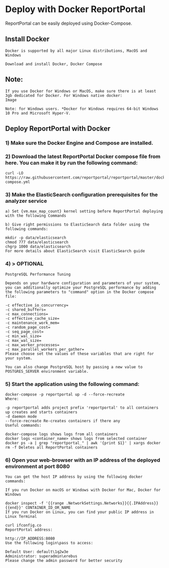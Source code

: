 # Deploy with Docker ReportPortal
ReportPortal can be easily deployed using Docker-Compose.

## Install Docker
    Docker is supported by all major Linux distributions, MacOS and Windows

    Download and install Docker, Docker Compose

## Note:

    If you use Docker for Windows or MacOS, make sure there is at least 3gb dedicated for Docker. For Windows native docker:
    Image

    Note: for Windows users. *Docker for Windows requires 64-bit Windows 10 Pro and Microsoft Hyper-V.

## Deploy ReportPortal with Docker
### 1) Make sure the Docker Engine and Compose are installed.

### 2) Download the latest ReportPortal Docker compose file from here. You can make it by run the following command:

    curl -LO https://raw.githubusercontent.com/reportportal/reportportal/master/docker-compose.yml

### 3) Make the ElasticSearch configuration prerequisites for the analyzer service

    a) Set {vm.max_map_count} kernel setting before ReportPortal deploying with the following Commands

    b) Give right permissions to ElasticSearch data folder using the following commands:

    mkdir -p data/elasticsearch
    chmod 777 data/elasticsearch
    chgrp 1000 data/elasticsearch
    For more details about ElasticSearch visit ElasticSearch guide

### 4) > OPTIONAL

    PostgreSQL Performance Tuning

    Depends on your hardware configuration and parameters of your system, you can additionally optimize your PostgreSQL performance by adding the following parameters to "command" option in the Docker compose file:

    -c effective_io_concurrency=
    -c shared_buffers=
    -c max_connections=
    -c effective_cache_size=
    -c maintenance_work_mem=
    -c random_page_cost=
    -c seq_page_cost= 
    -c min_wal_size= 
    -c max_wal_size=
    -c max_worker_processes=
    -c max_parallel_workers_per_gather=
    Please choose set the values of these variables that are right for your system.

    You can also change PostgreSQL host by passing a new value to POSTGRES_SERVER environment variable.

### 5) Start the application using the following command:

    docker-compose -p reportportal up -d --force-recreate
    Where:

    -p reportportal adds project prefix 'reportportal' to all containers
    up creates and starts containers
    -d daemon mode
    --force-recreate Re-creates containers if there any
    Useful commands:

    docker-compose logs shows logs from all containers
    docker logs <container_name> shows logs from selected container
    docker ps -a | grep "reportportal_" | awk '{print $1}' | xargs docker rm -f Deletes all ReportPortal containers

### 6) Open your web-browser with an IP address of the deployed environment at port 8080

    You can get the host IP address by using the following docker commands:

    If you run Docker on macOS or Windows with Docker for Mac, Docker for Windows

    docker inspect -f '{{range .NetworkSettings.Networks}}{{.IPAddress}}{{end}}' CONTAINER_ID_OR_NAME
    If you run Docker on Linux, you can find your public IP address in Linux Terminal

    curl ifconfig.co
    ReportPortal address:

    http://IP_ADDRESS:8080
    Use the following login\pass to access:

    Default User: default\1q2w3e
    Administrator: superadmin\erebus
    Please change the admin password for better security